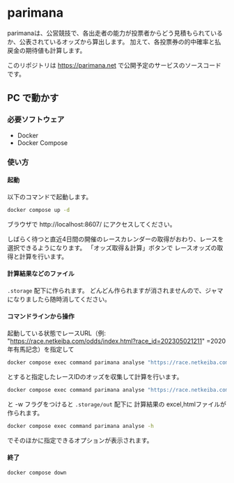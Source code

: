 # parimana

parimanaは、公営競技で、各出走者の能力が投票者からどう見積もられているか、公表されているオッズから算出します。
加えて、各投票券の的中確率と払戻金の期待値も計算します。

このリポジトリは https://parimana.net で公開予定のサービスのソースコードです。


## PC で動かす

### 必要ソフトウェア
* Docker
* Docker Compose

### 使い方

#### 起動

以下のコマンドで起動します。

```bash
docker compose up -d
```

ブラウザで http://localhost:8607/ にアクセスしてください。

しばらく待つと直近4日間の開催のレースカレンダーの取得がおわり、レースを選択できるようになります。
「オッズ取得＆計算」ボタンで レースオッズの取得と計算を行います。


#### 計算結果などのファイル
`.storage` 配下に作られます。
どんどん作られますが消されませんので、ジャマになりましたら随時消してください。


#### コマンドラインから操作

起動している状態でレースURL（例: "https://race.netkeiba.com/odds/index.html?race_id=202305021211" =2020年有馬記念）を指定して

```bash
docker compose exec command parimana analyse "https://race.netkeiba.com/odds/index.html?race_id=202305021211"
```

とすると指定したレースIDのオッズを収集して計算を行います。


```bash
docker compose exec command parimana analyse "https://race.netkeiba.com/odds/index.html?race_id=202305021211" -w
```

と -w フラグをつけると `.storage/out` 配下に 計算結果の excel,htmlファイルが作られます。


```bash
docker compose exec command parimana analyse -h
```

でそのほかに指定できるオプションが表示されます。


#### 終了
```
docker compose down
```
